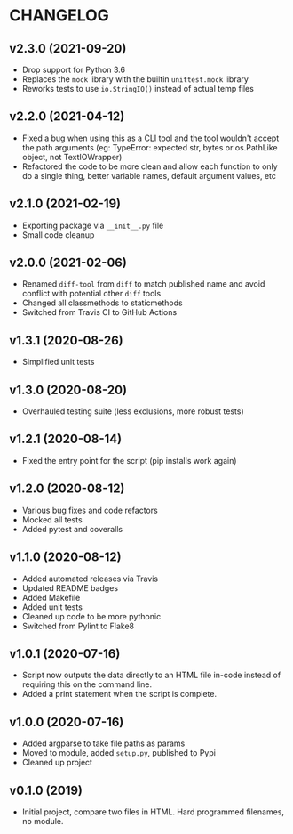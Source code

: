 # CHANGELOG

## v2.3.0 (2021-09-20)

* Drop support for Python 3.6
* Replaces the `mock` library with the builtin `unittest.mock` library
* Reworks tests to use `io.StringIO()` instead of actual temp files

## v2.2.0 (2021-04-12)

* Fixed a bug when using this as a CLI tool and the tool wouldn't accept the path arguments (eg: TypeError: expected str, bytes or os.PathLike object, not TextIOWrapper)
* Refactored the code to be more clean and allow each function to only do a single thing, better variable names, default argument values, etc

## v2.1.0 (2021-02-19)

* Exporting package via `__init__.py` file
* Small code cleanup

## v2.0.0 (2021-02-06)

* Renamed `diff-tool` from `diff` to match published name and avoid conflict with potential other `diff` tools
* Changed all classmethods to staticmethods
* Switched from Travis CI to GitHub Actions

## v1.3.1 (2020-08-26)

* Simplified unit tests

## v1.3.0 (2020-08-20)

* Overhauled testing suite (less exclusions, more robust tests)

## v1.2.1 (2020-08-14)

* Fixed the entry point for the script (pip installs work again)

## v1.2.0 (2020-08-12)

* Various bug fixes and code refactors
* Mocked all tests
* Added pytest and coveralls

## v1.1.0 (2020-08-12)

* Added automated releases via Travis
* Updated README badges
* Added Makefile
* Added unit tests
* Cleaned up code to be more pythonic
* Switched from Pylint to Flake8

## v1.0.1 (2020-07-16)

* Script now outputs the data directly to an HTML file in-code instead of requiring this on the command line.
* Added a print statement when the script is complete.

## v1.0.0 (2020-07-16)

* Added argparse to take file paths as params
* Moved to module, added `setup.py`, published to Pypi
* Cleaned up project

## v0.1.0 (2019)

* Initial project, compare two files in HTML. Hard programmed filenames, no module.
